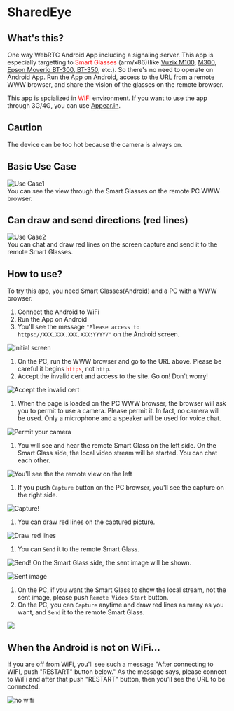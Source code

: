 # SharedEye
## What's this?
One way WebRTC Android App including a signaling server.
This app is especially targetting to <span style="color:red">Smart Glasses</span> (arm/x86)(like [Vuzix M100](www.vuzix.com/Products/m100-smart-glasses), [M300](https://www.vuzix.com/Products/m300-smart-glasses), [Epson Moverio BT-300, BT-350](epson.com/moverio-augmented-reality), etc.).
So there's no need to operate on Android App.
Run the App on Android, access to the URL from a remote WWW browser,
and share the vision of the glasses on the remote browser.

This app is spcialized in <span style="color:red">WiFi</span> environment.
If you want to use the app through 3G/4G, you can use [Appear.in](https://appear.in/).

## Caution
The device can be too hot because the camera is always on.

## Basic Use Case
<!-- ![usecase1](https://user-images.githubusercontent.com/12380403/30556048-7a063a62-9ce4-11e7-8766-53d80b4816e2.png "You can see the view through the Smart Glasses on the remote PC WWW browser.") -->
![Use Case1](https://raw.githubusercontent.com/wiki/u-ryo/SharedEye/images/usecase1.png  "You can see the view through the Smart Glasses on the remote PC WWW browser.")  
You can see the view through the Smart Glasses on the remote PC WWW browser.

## Can draw and send directions (red lines)
<!-- ![usecase2](https://user-images.githubusercontent.com/12380403/30556598-57312c16-9ce6-11e7-85bb-6424d6cfdbc9.png "You can chat and draw red lines on the screen capture and send it to the remote Smart Glasses.") -->
![Use Case2](https://raw.githubusercontent.com/wiki/u-ryo/SharedEye/images/usecase2.png "You can chat and draw red lines on the screen capture and send it to the remote Smart Glasses.")  
You can chat and draw red lines on the screen capture and send it to the remote Smart Glasses.

## How to use?
To try this app, you need Smart Glasses(Android) and a PC with a WWW browser.

1. Connect the Android to WiFi
1. Run the App on Android
1. You'll see the message `"Please access to https://XXX.XXX.XXX.XXX:YYYY/"` on the Android screen.  
<!-- ![initial_screen](https://user-images.githubusercontent.com/12380403/30556666-9352cd9e-9ce6-11e7-959f-aa08505d9025.png "initial screen") -->
![initial screen](https://raw.githubusercontent.com/wiki/u-ryo/SharedEye/images/initial_screen.png "initial screen")
1. On the PC, run the WWW browser and go to the URL above. Please be careful it begins <span style="color:red">`https`</span>, not `http`.
1. Accept the invalid cert and access to the site. Go on! Don't worry!  
<!-- ![procedure_01](https://user-images.githubusercontent.com/12380403/30556747-e294d79e-9ce6-11e7-9495-ffdba6a004e3.png "Accept the invalid cert") -->
![Accept the invalid cert](https://raw.githubusercontent.com/wiki/u-ryo/SharedEye/images/procedure_01.png "Accept the invalid cert")
1. When the page is loaded on the PC WWW browser, the browser will ask you to permit to use a camera. Please permit it. In fact, no camera will be used. Only a microphone and a speaker will be used for voice chat.  
<!-- ![procedure_02](https://user-images.githubusercontent.com/12380403/30556789-04b5b2b2-9ce7-11e7-9cbb-ba94b1d9035b.png "Permit your camera") -->
![Permit your camera](https://raw.githubusercontent.com/wiki/u-ryo/SharedEye/images/procedure_02.png "Permit your camera")
1. You will see and hear the remote Smart Glass on the left side. On the Smart Glass side, the local video stream will be started. You can chat each other.  
<!-- ![procedure_03](https://user-images.githubusercontent.com/12380403/30556822-1ffb7ef8-9ce7-11e7-8e69-2c0c397dbbb2.png "You'll see the the remote view on the left") -->
![You'll see the the remote view on the left](https://raw.githubusercontent.com/wiki/u-ryo/SharedEye/images/procedure_03.png "You'll see the the remote view on the left")
1. If you push `Capture` button on the PC browser, you'll see the capture on the right side.  
<!-- ![procedure_04](https://user-images.githubusercontent.com/12380403/30556876-5422784e-9ce7-11e7-8fca-bd81a3a2c2b3.png "Capture!") -->
![Capture!](https://raw.githubusercontent.com/wiki/u-ryo/SharedEye/images/procedure_04.png "Capture!")
1. You can draw red lines on the captured picture.  
<!-- ![procedure_05](https://user-images.githubusercontent.com/12380403/30556903-6c4538a8-9ce7-11e7-890a-6783448e4277.png "Draw red lines") -->
![Draw red lines](https://raw.githubusercontent.com/wiki/u-ryo/SharedEye/images/procedure_05.png "Draw red lines")
1. You can `Send` it to the remote Smart Glass.  
<!-- ![procedure_06](https://user-images.githubusercontent.com/12380403/30556925-8cff99e4-9ce7-11e7-9c8a-a6208bd220dc.png "Send!") -->
![Send!](https://raw.githubusercontent.com/wiki/u-ryo/SharedEye/images/procedure_06.png "Send!")
On the Smart Glass side, the sent image will be shown.  
<!-- ![sent_image](https://user-images.githubusercontent.com/12380403/30556947-a531c05a-9ce7-11e7-8015-977f43052df6.png) -->
![Sent image](https://raw.githubusercontent.com/wiki/u-ryo/SharedEye/images/sent_image.png)
1. On the PC, if you want the Smart Glass to show the local stream, not the sent image, please push `Remote Video Start` button.
1. On the PC, you can `Capture` anytime and draw red lines as many as you want, and `Send` it to the remote Smart Glass.  
<!-- ![procedure_07](https://user-images.githubusercontent.com/12380403/30556992-cad9cb4a-9ce7-11e7-9f81-705ed58e576b.png) -->
![](https://raw.githubusercontent.com/wiki/u-ryo/SharedEye/images/procedure_07.png)

## When the Android is not on WiFi...
If you are off from WiFi, you'll see such a message "After connecting to WIFI, push "RESTART" button below."
As the message says, please connect to WiFi and after that push "RESTART" button, then you'll see the URL to be connected.  
<!-- ![no_wifi](https://user-images.githubusercontent.com/12380403/30557007-db171530-9ce7-11e7-8c96-2362ad135042.png) -->
![no wifi](https://raw.githubusercontent.com/wiki/u-ryo/SharedEye/images/no_wifi.png "No Wifi")
